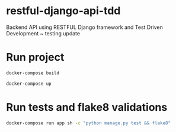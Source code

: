 # restful-django-api-tdd

Backend API using RESTFUL Django framework and Test Driven Development ~ testing update


# Run project
  ```bash
  docker-compose build
  ```

  ```bash
  docker-compose up
  ```
  
# Run tests and flake8 validations
  ```bash
  docker-compose run app sh -c "python manage.py test && flake8"
  ```

